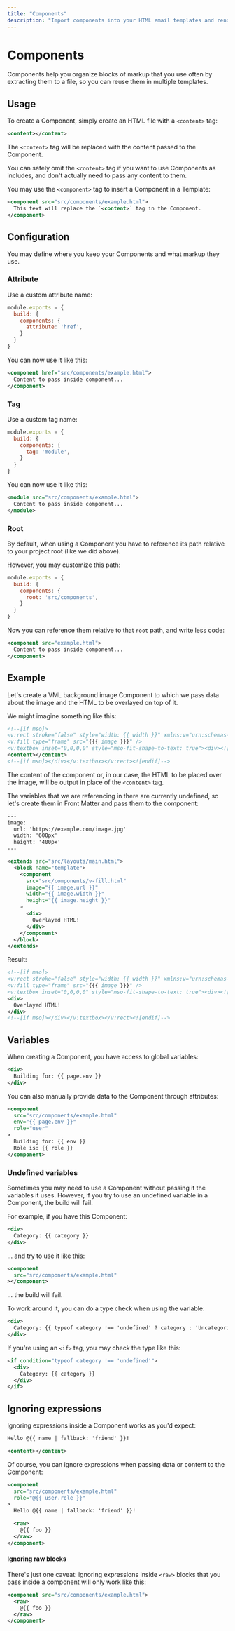 ```yaml
---
title: "Components"
description: "Import components into your HTML email templates and render them with custom slot content and data"
---
```


# Components

Components help you organize blocks of markup that you use often by extracting them to a file, so you can reuse them in multiple templates.

## Usage

To create a Component, simply create an HTML file with a `<content>` tag:

<code-sample title="src/components/example.html">

  ```xml
  <content></content>
  ```

</code-sample>

The `<content>` tag will be replaced with the content passed to the Component.

<alert type="info">You can safely omit the `<content>` tag if you want to use Components as includes, and don't actually need to pass any content to them.</alert>

You may use the `<component>` tag to insert a Component in a Template:

<code-sample title="src/templates/example.html">

  ```xml
  <component src="src/components/example.html">
    This text will replace the `<content>` tag in the Component.
  </component>
  ```

</code-sample>

## Configuration

You may define where you keep your Components and what markup they use.

### Attribute

Use a custom attribute name:

<code-sample title="config.js">

  ```js
  module.exports = {
    build: {
      components: {
        attribute: 'href',
      }
    }
  }
  ```

</code-sample>

You can now use it like this:

<code-sample title="src/templates/example.html">

  ```xml
  <component href="src/components/example.html">
    Content to pass inside component...
  </component>
  ```

</code-sample>

### Tag

Use a custom tag name:

<code-sample title="config.js">

  ```js
  module.exports = {
    build: {
      components: {
        tag: 'module',
      }
    }
  }
  ```

</code-sample>

You can now use it like this:

<code-sample title="src/templates/example.html">

  ```xml
  <module src="src/components/example.html">
    Content to pass inside component...
  </module>
  ```

</code-sample>

### Root

By default, when using a Component you have to reference its path relative to your project root (like we did above).

However, you may customize this path:

<code-sample title="config.js">

  ```js
  module.exports = {
    build: {
      components: {
        root: 'src/components',
      }
    }
  }
  ```

</code-sample>

Now you can reference them relative to that `root` path, and write less code:

<code-sample title="src/templates/example.html">

  ```xml
  <component src="example.html">
    Content to pass inside component...
  </component>
  ```

</code-sample>

## Example

Let's create a VML background image Component to which we pass data about the image and the HTML to be overlayed on top of it.

We might imagine something like this:

<code-sample title="src/components/v-fill.html">

  ```xml
  <!--[if mso]>
  <v:rect stroke="false" style="width: {{ width }}" xmlns:v="urn:schemas-microsoft-com:vml">
  <v:fill type="frame" src="{{{ image }}}" />
  <v:textbox inset="0,0,0,0" style="mso-fit-shape-to-text: true"><div><![endif]-->
  <content></content>
  <!--[if mso]></div></v:textbox></v:rect><![endif]-->
  ```

</code-sample>

The content of the component or, in our case, the HTML to be placed over the image, will be output in place of the `<content>` tag.

The variables that we are referencing in there are currently undefined, so let's create them in Front Matter and pass them to the component:

<code-sample title="src/templates/example.html">

  ```xml
  ---
  image:
    url: 'https://example.com/image.jpg'
    width: '600px'
    height: '400px'
  ---

  <extends src="src/layouts/main.html">
    <block name="template">
      <component
        src="src/components/v-fill.html"
        image="{{ image.url }}"
        width="{{ image.width }}"
        height="{{ image.height }}"
      >
        <div>
          Overlayed HTML!
        </div>
      </component>
    </block>
  </extends>
  ```

</code-sample>

Result:

<code-sample title="build_production/example.html">

  ```xml
  <!--[if mso]>
  <v:rect stroke="false" style="width: {{ width }}" xmlns:v="urn:schemas-microsoft-com:vml">
  <v:fill type="frame" src="{{{ image }}}" />
  <v:textbox inset="0,0,0,0" style="mso-fit-shape-to-text: true"><div><![endif]-->
  <div>
    Overlayed HTML!
  </div>
  <!--[if mso]></div></v:textbox></v:rect><![endif]-->
  ```

</code-sample>

## Variables

When creating a Component, you have access to global variables:

<code-sample title="src/components/example.html">

  ```xml
  <div>
    Building for: {{ page.env }}
  </div>
  ```

</code-sample>

You can also manually provide data to the Component through attributes:

<code-sample title="src/templates/example.html">

  ```xml
  <component
    src="src/components/example.html"
    env="{{ page.env }}"
    role="user"
  >
    Building for: {{ env }}
    Role is: {{ role }}
  </component>
  ```

</code-sample>

### Undefined variables

Sometimes you may need to use a Component without passing it the variables it uses. However, if you try to use an undefined variable in a Component, the build will fail.

For example, if you have this Component:

<code-sample title="src/components/example.html">

  ```xml
  <div>
    Category: {{ category }}
  </div>
  ```

</code-sample>

... and try to use it like this:

<code-sample title="src/templates/example.html">

  ```xml
  <component
    src="src/components/example.html"
  ></component>
  ```

</code-sample>

... the build will fail.

To work around it, you can do a type check when using the variable:

<code-sample title="src/components/example.html">

  ```xml
  <div>
    Category: {{ typeof category !== 'undefined' ? category : 'Uncategorized' }}
  </div>
  ```

</code-sample>

If you're using an `<if>` tag, you may check the type like this:

<code-sample title="src/components/example.html">

```xml
<if condition="typeof category !== 'undefined'">
  <div>
    Category: {{ category }}
  </div>
</if>
```

</code-sample>

## Ignoring expressions

Ignoring expressions inside a Component works as you'd expect:

<code-sample title="src/components/example.html">

  ```xml
  Hello @{{ name | fallback: 'friend' }}!

  <content></content>
  ```

</code-sample>

Of course, you can ignore expressions when passing data or content to the Component:

<code-sample title="src/templates/example.html">

  ```xml
  <component
    src="src/components/example.html"
    role="@{{ user.role }}"
  >
    Hello @{{ name | fallback: 'friend' }}!

    <raw>
      @{{ foo }}
    </raw>
  </component>
  ```

</code-sample>

#### Ignoring raw blocks

There's just one caveat: ignoring expressions inside `<raw>` blocks that you pass inside a component will only work like this:

<code-sample title="src/templates/example.html">

  ```xml
  <component src="src/components/example.html">
    <raw>
      @{{ foo }}
    </raw>
  </component>
  ```

</code-sample>
